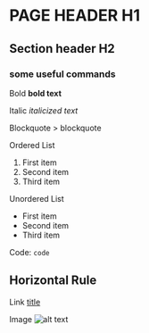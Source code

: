 
# PAGE HEADER H1

## Section header H2

### some useful commands

Bold **bold text**

Italic 	*italicized text*

Blockquote 	> blockquote

Ordered List 	
1. First item
2. Second item
3. Third item

Unordered List 	
- First item
- Second item
- Third item

Code:
`code`

Horizontal Rule
---

Link 	[title](https://www.example.com)

Image 	![alt text](image.jpg)
